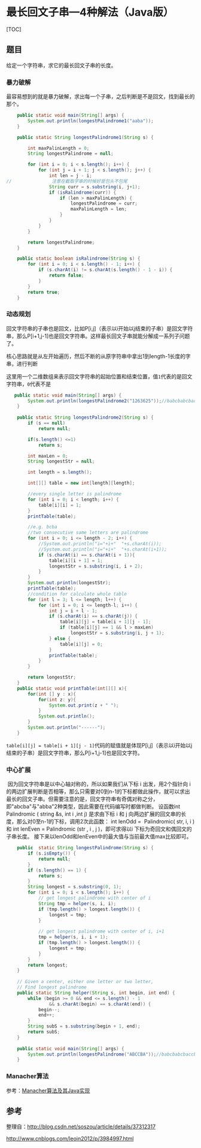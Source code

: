 # 最长回文子串—4种解法（Java版）

[TOC]

## 题目

给定一个字符串，求它的最长回文子串的长度。

### 暴力破解

最容易想到的就是暴力破解，求出每一个子串，之后判断是不是回文，找到最长的那个。

```java
    public static void main(String[] args) {
        System.out.println(longestPalindrome1("aaba"));
    }

    public static String longestPalindrome1(String s) {

        int maxPalinLength = 0;
        String longestPalindrome = null;

        for (int i = 0; i < s.length(); i++) {
            for (int j = i + 1; j < s.length(); j++) {
                int len = j - i;
//               注意在截取字串的时候好是包头不包尾
                String curr = s.substring(i, j+1);
                if (isRalindrome(curr)) {
                    if (len > maxPalinLength) {
                        longestPalindrome = curr;
                        maxPalinLength = len;
                    }
                }
            }
        }

        return longestPalindrome;
    }

    public static boolean isRalindrome(String s) {
        for (int i = 0; i < s.length() - 1; i++) {
            if (s.charAt(i) != s.charAt(s.length() - 1 - i)) {
                return false;
            }
        }
        return true;
    }
```

### 动态规划

回文字符串的子串也是回文，比如P[i,j]（表示以i开始以j结束的子串）是回文字符串，那么P[i+1,j-1]也是回文字符串。这样最长回文子串就能分解成一系列子问题了。

核心思路就是从左开始遍历，然后不断的从原字符串中拿出1到length-1长度的字串，进行判断

这里用一个二维数组来表示回文字符串的起始位置和结束位置，值`1`代表的是回文字符串，`0`代表不是

```java
   public static void main(String[] args) {
        System.out.println(longestPalindrome2("1263625"));//babcbabcbaccba
    }
    
    public static String longestPalindrome2(String s) {
        if (s == null)
            return null;

        if(s.length() <=1)
            return s;

        int maxLen = 0;
        String longestStr = null;

        int length = s.length();

        int[][] table = new int[length][length];

        //every single letter is palindrome
        for (int i = 0; i < length; i++) {
            table[i][i] = 1;
        }
        printTable(table);

        //e.g. bcba
        //two consecutive same letters are palindrome
        for (int i = 0; i <= length - 2; i++) {
            //System.out.println("i="+i+"  "+s.charAt(i));
            //System.out.println("i="+i+"  "+s.charAt(i+1));
            if (s.charAt(i) == s.charAt(i + 1)){
                table[i][i + 1] = 1;
                longestStr = s.substring(i, i + 2);
            }
        }
        System.out.println(longestStr);
        printTable(table);
        //condition for calculate whole table
        for (int l = 3; l <= length; l++) {
            for (int i = 0; i <= length-l; i++) {
                int j = i + l - 1;
                if (s.charAt(i) == s.charAt(j)) {
                    table[i][j] = table[i + 1][j - 1];
                    if (table[i][j] == 1 && l > maxLen)
                        longestStr = s.substring(i, j + 1);
                } else {
                    table[i][j] = 0;
                }
                printTable(table);
            }
        }

        return longestStr;
    }
    public static void printTable(int[][] x){
        for(int [] y : x){
            for(int z: y){
                System.out.print(z + " ");
            }
            System.out.println();
        }
        System.out.println("------");
    }

```

`table[i][j] = table[i + 1][j - 1]`代码的赋值就是体现P[i,j]（表示以i开始以j结束的子串）是回文字符串，那么P[i+1,j-1]也是回文字符。

### 中心扩展

​	因为回文字符串是以中心轴对称的，所以如果我们从下标 i 出发，用2个指针向 i 的两边扩展判断是否相等，那么只需要对0到n-1的下标都做此操作，就可以求出最长的回文子串。但需要注意的是，回文字符串有奇偶对称之分，即"abcba"与"abba"2种类型，因此需要在代码编写时都做判断。
设函数int Palindromic ( string &s, int i ,int j) 是求由下标 i 和 j 向两边扩展的回文串的长度，那么对0至n-1的下标，调用2次此函数：
int lenOdd =  Palindromic( str, i, i ) 和 int lenEven = Palindromic (str , i , j )，即可求得以i 下标为奇回文和偶回文的子串长度。
接下来以lenOdd和lenEven中的最大值与当前最大值max比较即可。

```java
    public  static String longestPalindrome(String s) {  
        if (s.isEmpty()) {  
            return null;  
        }  
        if (s.length() == 1) {  
            return s;  
        }  
        String longest = s.substring(0, 1);  
        for (int i = 0; i < s.length(); i++) {  
            // get longest palindrome with center of i  
            String tmp = helper(s, i, i);  
            if (tmp.length() > longest.length()) {  
                longest = tmp;  
            }  
  
            // get longest palindrome with center of i, i+1  
            tmp = helper(s, i, i + 1);  
            if (tmp.length() > longest.length()) {  
                longest = tmp;  
            }  
        }  
        return longest;  
    }  
  
    // Given a center, either one letter or two letter,  
    // Find longest palindrome  
    public static String helper(String s, int begin, int end) {  
        while (begin >= 0 && end <= s.length() - 1  
                && s.charAt(begin) == s.charAt(end)) {  
            begin--;  
            end++;  
        }  
        String subS = s.substring(begin + 1, end);  
        return subS;  
    }  
  
    public static void main(String[] args) {  
        System.out.println(longestPalindrome("ABCCBA"));//babcbabcbaccba  
    }  
```

### Manacher算法

参考：[Manacher算法及其Java实现](http://pugong.studio/2017/03/14/Manacher算法及其Java实现/)

## 参考

整理自：http://blog.csdn.net/soszou/article/details/37312317

http://www.cnblogs.com/leoin2012/p/3984997.html







